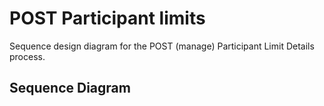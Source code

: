 # POST Participant limits

Sequence design diagram for the POST \(manage\) Participant Limit Details process.

## Sequence Diagram

